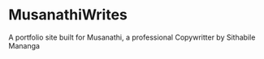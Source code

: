 # MusanathiWrites
A portfolio site built for Musanathi, a professional Copywritter by Sithabile Mananga
